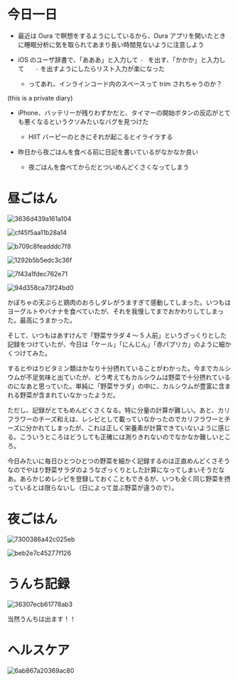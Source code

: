 # 今日一日
- 最近は Oura で瞑想をするようにしているから、Oura アプリを開いたときに睡眠分析に気を取られてあまり長い時間見ないように注意しよう

- iOS のユーザ辞書で、「あああ」と入力して `- ` を出す、「かかか」と入力して `    - ` を出すようにしたらリスト入力が楽になった
    -  ってあれ、インラインコード内のスペースって trim されちゃうのか？

 (this is a private diary) 

- iPhone、バッテリーが残りわずかだと、タイマーの開始ボタンの反応がとても悪くなるというクソみたいなバグを見つけた
    - HIIT バーピーのときにそれが起こるとイライラする

- 昨日から夜ごはんを食べる前に日記を書いているがなかなか良い
    - 夜ごはんを食べてからだとついめんどくさくなってしまう

# 昼ごはん
![3636d439a161a104](/images/2019/11/3636d439a161a104.jpg)

![cf45f5aa11b28a14](/images/2019/11/cf45f5aa11b28a14.jpg)

![b709c8feadddc7f8](/images/2019/11/b709c8feadddc7f8.jpg)

![1292b5b5edc3c36f](/images/2019/11/1292b5b5edc3c36f.jpg)

![7f43a1fdec762e71](/images/2019/11/7f43a1fdec762e71.jpg)

![94d358ca73f24bd0](/images/2019/11/94d358ca73f24bd0.jpg)

かぼちゃの天ぷらと鶏肉のおろしダレがうますぎて感動してしまった。いつもはヨーグルトやバナナを食べていたが、それを我慢してまでおかわりしてしまった。最高にうまかった。

そして、いつもはあすけんで「野菜サラダ 4 〜 5 人前」というざっくりとした記録をつけていたが、今日は「ケール」「にんじん」「赤パプリカ」のように細かくつけてみた。

するとやはりビタミン類はかなり十分摂れていることがわかった。今までカルシウムが不足気味と出ていたが、どう考えてもカルシウムは野菜で十分摂れているのになあと思っていた。単純に「野菜サラダ」の中に、カルシウムが豊富に含まれる野菜が含まれていなかったようだ。

ただし、記録がとてもめんどくさくなる。特に分量の計算が難しい。あと、カリフラワーのチーズ和えは、レシピとして載っていなかったのでカリフラワーとチーズに分かれてしまったが、これは正しく栄養素が計算できていないように感じる。こういうところはどうしても正確には測りきれないのでなかなか難しいところ。

今日みたいに毎日ひとつひとつの野菜を細かく記録するのは正直めんどくさそうなのでやはり野菜サラダのようなざっくりとした計算になってしまいそうだなあ。あらかじめレシピを登録しておくこともできるが、いつも全く同じ野菜を摂っているとは限らないし（日によって並ぶ野菜が違うので）。

# 夜ごはん
![7300386a42c025eb](/images/2019/11/7300386a42c025eb.jpg)

![beb2e7c45277f126](/images/2019/11/beb2e7c45277f126.jpg)

# うんち記録
![36307ecb61778ab3](/images/2019/11/36307ecb61778ab3.png)

当然うんちは出ます！！

# ヘルスケア
![6ab867a20369ac80](/images/2019/11/6ab867a20369ac80.png)
